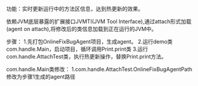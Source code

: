 功能：实时更新运行中的方法区信息，达到热更新的效果。

依赖JVM底层暴露的扩展接口JVMTI(JVM Tool Interface),通过attach形式加载(agent on attach),将修改后的类信息加载到正在运行的JVM中。

步骤：
1.先打包OnlineFixBugAgent项目，生成agent。
2.运行demo类com.handle.Main，启动项目，循环调用Print.print类
3.运行com.handle.AttachTest类，执行热更新操作，替换Print.print方法。

com.handle.Main类修改：
1.com.handle.AttachTest.OnlineFixBugAgentPath修改为步骤1生成的agent路径